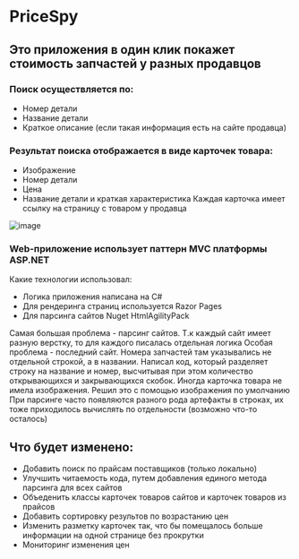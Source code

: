 # PriceSpy
## Это приложения в один клик покажет стоимость запчастей у разных продавцов
### Поиск осуществляется по:
- Номер детали
- Название детали
- Краткое описание (если такая информация есть на сайте продавца)

### Результат поиска отображается в виде карточек товара:
- Изображение
- Номер детали
- Цена
- Название детали и краткая характеристика
Каждая карточка имеет ссылку на страницу с товаром у продавца

![image](https://user-images.githubusercontent.com/103592628/199592823-ccf35f06-3514-4ed2-9dc0-bdf255ad00b3.png)

### Web-приложение использует паттерн MVC платформы ASP.NET
Какие технологии использовал:
- Логика приложения написана на C#
- Для рендеринга страниц используется Razor Pages
- Для парсинга сайтов Nuget HtmlAgilityPack

Самая большая проблема - парсинг сайтов. Т.к каждый сайт имеет разную верстку, то для каждого писалась отдельная логика
Особая проблема - последний сайт. Номера запчастей там указывались не отдельной строкой, а в названии. 
Написал код, который разделяет строку на название и номер, высчитывая при этом количество открывающихся и закрывающихся скобок.
Иногда карточка товара не имела изображения. Решил это с помощью изображения по умолчанию
При парсинге часто появляются разного рода артефакты в строках, их тоже приходилось вычислять по отдельности (возможно что-то осталось)

## Что будет изменено:
- Добавить поиск по прайсам поставщиков (только локально)
- Улучшить читаемость кода, путем добавления единого метода парсинга для всех сайтов
- Объеденить классы карточек товаров сайтов и карточек товаров из прайсов
- Добавить сортировку результов по возрастанию цен
- Изменить разметку карточек так, что бы помещалось больше информации на одной странице без прокрутки
- Мониторинг изменения цен 
